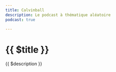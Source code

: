 ```yaml
---
title: Calvinball
description: Le podcast à thématique aléatoire
podcast: true

---
```


# {{ $title }}

{{ $description }}

<PodcastEpisodeList v-bind:podcast="'calvinball'" />